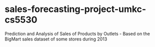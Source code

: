 # sales-forecasting-project-umkc-cs5530
Prediction and Analysis of Sales of Products by Outlets - Based on the BigMart sales dataset of some stores during 2013
